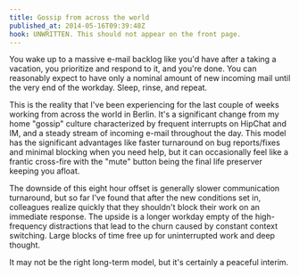 ```yaml
---
title: Gossip from across the world
published_at: 2014-05-16T09:39:48Z
hook: UNWRITTEN. This should not appear on the front page.
---
```


You wake up to a massive e-mail backlog like you'd have after a taking a
vacation, you prioritize and respond to it, and you're done. You can reasonably
expect to have only a nominal amount of new incoming mail until the very end of
the workday. Sleep, rinse, and repeat.

This is the reality that I've been experiencing for the last couple of weeks
working from across the world in Berlin. It's a significant change from my home
"gossip" culture characterized by frequent interrupts on HipChat and IM, and a
steady stream of incoming e-mail throughout the day. This model has the
significant advantages like faster turnaround on bug reports/fixes and minimal
blocking when you need help, but it can occasionally feel like a frantic
cross-fire with the "mute" button being the final life preserver keeping you
afloat.

The downside of this eight hour offset is generally slower communication
turnaround, but so far I've found that after the new conditions set in,
colleagues realize quickly that they shouldn't block their work on an immediate
response. The upside is a longer workday empty of the high-frequency
distractions that lead to the churn caused by constant context switching. Large
blocks of time free up for uninterrupted work and deep thought.

It may not be the right long-term model, but it's certainly a peaceful interim.
